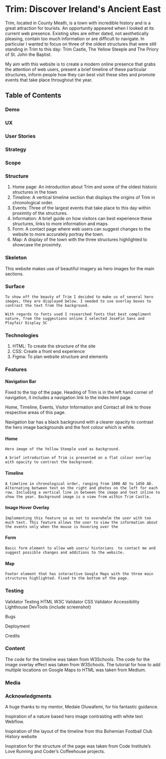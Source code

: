 # Trim: Discover Ireland's Ancient East

Trim, located in County Meath, is a town with incredible history and is a great attraction for tourists.
An opportunity appeared when I looked at its current web presence. Existing sites are either dated, not aesthetically pleasing, contain too much information or are difficult to navigate. In particular I wanted to focus on three of the oldest structures that were still standing in Trim to this day: Trim Castle, The Yellow Steeple and The Priory of St. John the Baptist.

My aim with this website is to create a modern online presence that grabs the attention of web users, present a brief timeline of these particular structures, inform people how they can best visit these sites and promote events that take place throughout the year.

## Table of Contents

### Demo
### UX

### User Stories

### Strategy

### Scope

### Structure

1. Home page: An introduction about Trim and some of the oldest historic structures in the town
2. Timeline:  A vertical timeline section that displays the origins of Trim in chronological order.
3. Events: Three of the largest events that take place to this day within proximity of the structures. 
4. Information: A brief guide on how visitors can best experience these structures, links to more information and maps.
5. Form: A contact page where web users can suggest changes to the website to more accurately portray the town.
6. Map: A display of the town with the three structures highlighted to showcase the proximity.

### Skeleton

This website makes use of beautiful imagery as hero images for the main sections. 


### Surface

	To show off the beauty of Trim I decided to make us of several hero images, they are displayed below. I needed to use overlay boxes to contrast the text from the background.

	With regards to fonts used I researched fonts that best compliment nature, from the suggestions online I selected JoseFin Sans and Playfair Display SC


### Technologies

1. HTML: To create the structure of the site
2. CSS: Create a front end experience 
3. Figma: To plan website structure and elements

### Features

#### Navigation Bar
Fixed to the top of the page. Heading of Trim is in the left hand corner of navigation, it includes a      navigation link to the index.html page.

Home, Timeline, Events, Visitor Information and Contact all link to those respective areas of this page.

Navigation bar has a black background with a clearer opacity to contrast the hero image backgrounds and the font colour which is white.

#### Home

	Hero image of the Yellow Steeple used as background. 

	A brief introduction of Trim is presented on a flat colour overlay with opacity to contrast the background.
	
#### Timeline
	A timeline in chronological order, ranging from 1000 AD to 1450 AD. Alternating between text on the right and photos on the left for each row. Including a vertical line in between the image and text inline to show the year. Background image is a view from within Trim Castle.

#### Image Hover Overlay
	Implementing this feature so as not to overwhelm the user with too much text. This feature allows the user to view the information about the events only when the mouse is hovering over the 

#### Form
	Basic form element to allow web users/ historians  to contact me and suggest possible changes and additions to the website. 


#### Map
	Footer element that has interactive Google Maps with the three main structures highlighted. Fixed to the bottom of the page. 



### Testing

Validator Testing
HTML W3C Validator
CSS Validator
Accessibility Lighthouse DevTools (include screenshot)

Bugs

Deployment

Credits

### Content
The code for the timeline was taken from W3Schools.
The code for the image overlay effect was taken from W3Schools. 
The tutorial for how to add multiple locations on Google Maps to HTML was taken from Medium.

### Media


### Acknowledgments

A huge thanks to my mentor, Medale Oluwafemi, for his fantastic guidance.

Inspiration of a nature based hero image contrasting with white text Webflow.

Inspiration of the layout of the timeline from this Bohemian Football Club History website

Inspiration for the structure of the page was taken from Code Institute’s Love Running and Coder’s Coffeehouse projects.
